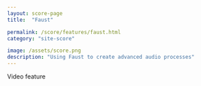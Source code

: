```yaml
---
layout: score-page
title:  "Faust"

permalink: /score/features/faust.html
category: "site-score"

image: /assets/score.png
description: "Using Faust to create advanced audio processes"
---
```


Video feature
